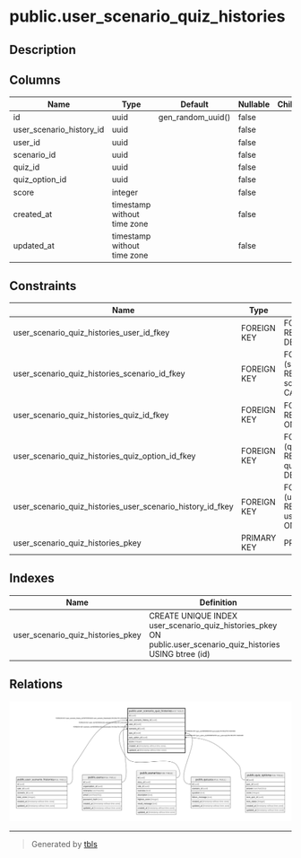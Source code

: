 # public.user_scenario_quiz_histories

## Description

## Columns

| Name | Type | Default | Nullable | Children | Parents | Comment |
| ---- | ---- | ------- | -------- | -------- | ------- | ------- |
| id | uuid | gen_random_uuid() | false |  |  |  |
| user_scenario_history_id | uuid |  | false |  | [public.user_scenario_histories](public.user_scenario_histories.md) |  |
| user_id | uuid |  | false |  | [public.users](public.users.md) |  |
| scenario_id | uuid |  | false |  | [public.scenarios](public.scenarios.md) |  |
| quiz_id | uuid |  | false |  | [public.quizzes](public.quizzes.md) |  |
| quiz_option_id | uuid |  | false |  | [public.quiz_options](public.quiz_options.md) |  |
| score | integer |  | false |  |  |  |
| created_at | timestamp without time zone |  | false |  |  |  |
| updated_at | timestamp without time zone |  | false |  |  |  |

## Constraints

| Name | Type | Definition |
| ---- | ---- | ---------- |
| user_scenario_quiz_histories_user_id_fkey | FOREIGN KEY | FOREIGN KEY (user_id) REFERENCES users(id) ON DELETE CASCADE |
| user_scenario_quiz_histories_scenario_id_fkey | FOREIGN KEY | FOREIGN KEY (scenario_id) REFERENCES scenarios(id) ON DELETE CASCADE |
| user_scenario_quiz_histories_quiz_id_fkey | FOREIGN KEY | FOREIGN KEY (quiz_id) REFERENCES quizzes(id) ON DELETE CASCADE |
| user_scenario_quiz_histories_quiz_option_id_fkey | FOREIGN KEY | FOREIGN KEY (quiz_option_id) REFERENCES quiz_options(id) ON DELETE CASCADE |
| user_scenario_quiz_histories_user_scenario_history_id_fkey | FOREIGN KEY | FOREIGN KEY (user_scenario_history_id) REFERENCES user_scenario_histories(id) ON DELETE CASCADE |
| user_scenario_quiz_histories_pkey | PRIMARY KEY | PRIMARY KEY (id) |

## Indexes

| Name | Definition |
| ---- | ---------- |
| user_scenario_quiz_histories_pkey | CREATE UNIQUE INDEX user_scenario_quiz_histories_pkey ON public.user_scenario_quiz_histories USING btree (id) |

## Relations

![er](public.user_scenario_quiz_histories.svg)

---

> Generated by [tbls](https://github.com/k1LoW/tbls)
